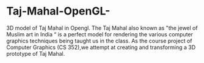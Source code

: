 # Taj-Mahal-OpenGL-
3D model of Taj Mahal in Opengl.
The Taj Mahal also known as "the jewel of Muslim art in India “ is a perfect model for rendering the various computer graphics techniques being taught us in the class. As the course project of Computer Graphics (CS 352),we attempt at creating and transforming a 3D prototype of Taj Mahal.
